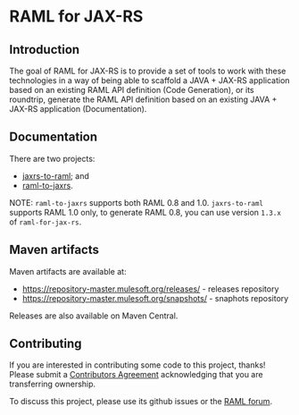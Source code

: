 # RAML for JAX-RS

## Introduction
The goal of RAML for JAX-RS is to provide a set of tools to work with these technologies in a way of being able to scaffold a JAVA + JAX-RS application based on an existing RAML API definition (Code Generation),
or its roundtrip, generate the RAML API definition based on an existing JAVA + JAX-RS application (Documentation).

## Documentation
There are two projects:
- [jaxrs-to-raml](jaxrs-to-raml/README.md); and
- [raml-to-jaxrs](raml-to-jaxrs/README.md).

NOTE: `raml-to-jaxrs` supports both RAML 0.8 and 1.0. `jaxrs-to-raml` supports RAML 1.0 only, to generate RAML 0.8, you can use version `1.3.x` of `raml-for-jax-rs`.

## Maven artifacts
Maven artifacts are available at:
 - https://repository-master.mulesoft.org/releases/ - releases repository
 - https://repository-master.mulesoft.org/snapshots/ - snaphots repository

Releases are also available on Maven Central.

## Contributing
If you are interested in contributing some code to this project, thanks! Please submit a [Contributors Agreement](https://api-notebook.anypoint.mulesoft.com/notebooks#bc1cf75a0284268407e4) acknowledging that you are transferring ownership.

To discuss this project, please use its github issues or the [RAML forum](http://forums.raml.org/).

